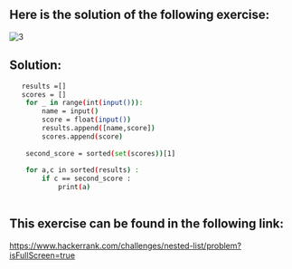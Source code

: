 ## Here is the solution of the following exercise:
![3](https://github.com/lamia-datalover/Python_exercices/assets/145395677/96799c86-7a7b-4bb9-aade-7eb11d910e01)
## Solution:
```bash
   results =[]
   scores = []
    for _ in range(int(input())):
        name = input()
        score = float(input())
        results.append([name,score])
        scores.append(score)
        
    second_score = sorted(set(scores))[1]
    
    for a,c in sorted(results) :
        if c == second_score :
            print(a)
    
```
## This exercise can be found in the following link:
https://www.hackerrank.com/challenges/nested-list/problem?isFullScreen=true
